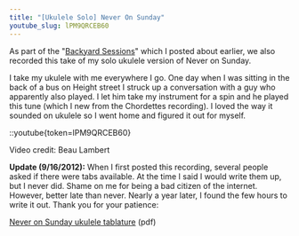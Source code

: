 ```yaml
---
title: "[Ukulele Solo] Never On Sunday"
youtube_slug: lPM9QRCEB60
---
```


As part of the "[Backyard Sessions](/blog/backyard-ukulele-session-ukulele-videos-with-chelsea/)" which I posted about earlier, we also recorded this take of my solo ukulele version of Never on Sunday.

I take my ukulele with me everywhere I go. One day when I was sitting in the back of a bus on Height street I struck up a conversation with a guy who apparently also played. I let him take my instrument for a spin and he played this tune (which I new from the Chordettes recording). I loved the way it sounded on ukulele so I went home and figured it out for myself.

::youtube{token=lPM9QRCEB60}

Video credit: Beau Lambert

**Update (9/16/2012):** When I first posted this recording, several people asked if there were tabs available. At the time I said I would write them up, but I never did. Shame on me for being a bad citizen of the internet. However, better late than never. Nearly a year later, I found the few hours to write it out. Thank you for your patience:

[Never on Sunday ukulele tablature](/uploads/2011/11/Never_on_Sunday_Ukulele.pdf) (pdf)
